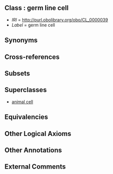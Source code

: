 
## Class : germ line cell

 * *IRI* = http://purl.obolibrary.org/obo/CL_0000039
 * *Label* = germ line cell

## Synonyms


## Cross-references


## Subsets


## Superclasses

 * [animal cell](../../CL/48/CL_0000548.md)

## Equivalencies


## Other Logical Axioms


## Other Annotations


## External Comments

